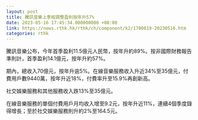 ```yaml
---
layout: post
title: 騰訊音樂上季經調整盈利按年升57%
date: 2023-05-16 17:45:34.000000000 +08:00
link: https://news.rthk.hk/rthk/ch/component/k2/1700819-20230516.htm
categories: rthk
---
```


騰訊音樂公布，今年首季盈利11.5億元人民幣，按年升約89%。按非國際財務報告準則計，首季盈利14.1億元，按年升約57%。

期內，總收入70億元，按年升逾5%。在線音樂服務收入升近34%至35億元，付費用戶數9440萬，按年升近18%，付費率升至15.9%再創新高。

社交娛樂服務和其他服務收入跌13%至35億元。

在線音樂服務的單個付費用戶月均收入增至9.2元，按年升近11%，連續4個季度錄得增長；至於社交娛樂服務則升約2%至164.5元。
